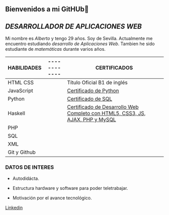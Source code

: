 ## Bienvenidos a mi GitHUb👋

## ***DESARROLLADOR DE APLICACIONES WEB***


 Mi nombre es *Alberto* y tengo 29 años. 
 Soy de Sevilla.
 Actualmente me encuentro estudiando *desarrollo de Aplicaciones Web*.
 Tambien he sido estudiante de *matemáticas* durante varios años.



| HABILIDADES |------------        | CERTIFICADOS |
| ------ | ------ | ------ |
|HTML CSS| |Título Oficial B1 de inglés
|JavaScript||<a href="https://www.udemy.com/share/101qUa3@mB3Y_FDYJs4wOyVT0nrHju0LOLtmV_Vu4o01EN9Uv2te7HtSdIpWhBNy8OsXv9atmw==/">Certificado de Python <a/>
|Python||<a href="https://www.udemy.com/share/101XX23@-gotiMxAzl9rNZzVbHUnVCvfs3FkMrjzAayMXGkMYfrq9_3zf2qITv61QgEfW8USlQ==/">Certificado de SQL <a/>
|Haskell||<a href="https://www.udemy.com/share/101r3q3@HBbtEwoWRFcASaQyFAXexsBTBSlOWWuBQx941evFjvGFyZdubD8SylgEJpakooNC9g==/">Certificado de Desarrollo Web Completo con HTML5, CSS3, JS, AJAX, PHP y MySQL <a/>
|PHP|
|SQL|
|XML|
|Git y Github|


### DATOS DE INTERES
- Autodidácta.

- Estructura hardware y software para poder teletrabajar.

- Motivación por el avance tecnológico.

<a href="https://www.linkedin.com/in/alberto-caro-barrera/"> Linkedin </a>
